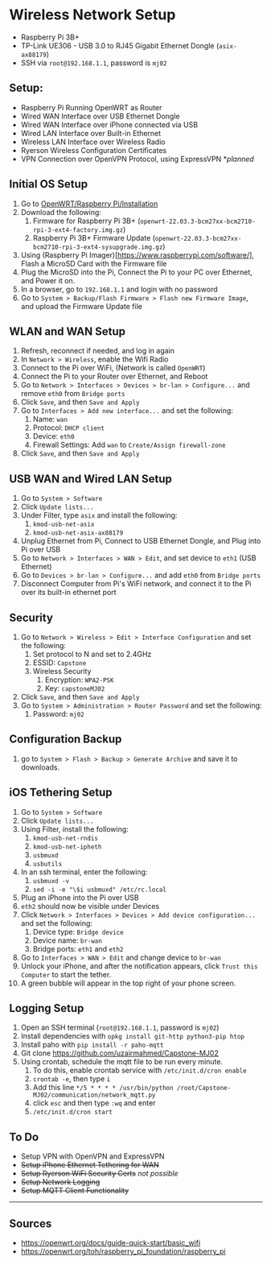 # Wireless Network Setup
- Raspberry Pi 3B+
- TP-Link UE306 - USB 3.0 to RJ45 Gigabit Ethernet Dongle (`asix-ax88179`)
- SSH via `root@192.168.1.1`, password is `mj02`

## Setup: 
- Raspberry Pi Running OpenWRT as Router
- Wired WAN Interface over USB Ethernet Dongle
- Wired WAN Interface over iPhone connected via USB
- Wired LAN Interface over Built-in Ethernet
- Wireless LAN Interface over Wireless Radio
- Ryerson Wireless Configuration Certificates
- VPN Connection over OpenVPN Protocol, using ExpressVPN **planned*

## Initial OS Setup
1. Go to [OpenWRT/Raspberry Pi/Installation](https://openwrt.org/toh/raspberry_pi_foundation/raspberry_pi#installation)
2. Download the following:
   1. Firmware for Raspberry Pi 3B+ (`openwrt-22.03.3-bcm27xx-bcm2710-rpi-3-ext4-factory.img.gz`)
   2. Raspberry Pi 3B+ Firmware Update (`openwrt-22.03.3-bcm27xx-bcm2710-rpi-3-ext4-sysupgrade.img.gz`)
3. Using (Raspberry Pi Imager)[https://www.raspberrypi.com/software/], Flash a MicroSD Card with the Firmware file
4. Plug the MicroSD into the Pi, Connect the Pi to your PC over Ethernet, and Power it on.
5. In a browser, go to `192.168.1.1` and login with no password
6. Go to `System > Backup/Flash Firmware > Flash new Firmware Image`, and upload the Firmware Update file

## WLAN and WAN Setup
1. Refresh, reconnect if needed, and log in again
2. In `Network > Wireless`, enable the Wifi Radio
3. Connect to the Pi over WiFi, (Network is called `OpenWRT`)
4. Connect the Pi to your Router over Ethernet, and Reboot
5. Go to `Network > Interfaces > Devices > br-lan > Configure...` and remove `eth0` from `Bridge ports`
6. Click `Save`, and then `Save and Apply`
7. Go to `Interfaces > Add new interface...` and set the following:
   1. Name: `wan`
   1. Protocol: `DHCP client`
   2. Device: `eth0`
   3. Firewall Settings: Add `wan` to `Create/Assign firewall-zone`
8. Click `Save`, and then `Save and Apply`   
   
## USB WAN and Wired LAN Setup
1. Go to `System > Software`
2. Click `Update lists...`
3. Under Filter, type `asix` and install the following:
   1. `kmod-usb-net-asix`
   2. `kmod-usb-net-asix-ax88179`
4. Unplug Ethernet from Pi, Connect to USB Ethernet Dongle, and Plug into Pi over USB
5. Go to `Network > Interfaces > WAN > Edit`, and set device to `eth1` (USB Ethernet)
6. Go to `Devices > br-lan > Configure...` and add `eth0` from `Bridge ports`
7. Disconnect Computer from Pi's WiFi network, and connect it to the Pi over its built-in ethernet port

## Security
1. Go to `Network > Wireless > Edit > Interface Configuration` and set the following:
   1. Set protocol to N and set to 2.4GHz
   2. ESSID: `Capstone`
   3. Wireless Security
      1. Encryption: `WPA2-PSK`
      2. Key: `capstoneMJ02`
2. Click `Save`, and then `Save and Apply`   
3. Go to `System > Administration > Router Password` and set the following:
   1. Password: `mj02`

## Configuration Backup
1.  go to `System > Flash > Backup > Generate Archive` and save it to downloads.

## iOS Tethering Setup
1. Go to `System > Software`
2. Click `Update lists...`
3. Using Filter, install the following:
   1. `kmod-usb-net-rndis`
   2. `kmod-usb-net-ipheth`
   3. `usbmuxd`
   4. `usbutils`
4. In an ssh terminal, enter the following:
   1. `usbmuxd -v`
   2. `sed -i -e "\$i usbmuxd" /etc/rc.local`
5. Plug an iPhone into the Pi over USB
6. `eth2` should now be visible under Devices
7. Click `Network > Interfaces > Devices > Add device configuration...` and set the following:
   1. Device type: `Bridge device`
   2. Device name: `br-wan`
   3. Bridge ports: `eth1` and `eth2`
8. Go to `Interfaces > WAN > Edit` and change device to `br-wan`
9. Unlock your iPhone, and after the notification appears, click `Trust this Computer` to start the tether.
10. A green bubble will appear in the top right of your phone screen.

## Logging Setup
1. Open an SSH terminal (`root@192.168.1.1`, password is `mj02`)
2. Install dependencies with `opkg install git-http python3-pip htop`
3. Install paho with `pip install -r paho-mqtt`
4. Git clone https://github.com/uzairmahmed/Capstone-MJ02
5. Using crontab, schedule the mqtt file to be run every minute.
   1. To do this, enable crontab service with `/etc/init.d/cron enable`
   2. `crontab -e`, then type `i`
   3. Add this line `*/5 * * * * /usr/bin/python /root/Capstone-MJ02/communication/network_mqtt.py`
   4. click `esc` and then type `:wq` and enter
   5. `/etc/init.d/cron start`


## To Do
- Setup VPN with OpenVPN and ExpressVPN
- ~~Setup iPhone Ethernet Tethering for WAN~~
- ~~Setup Ryerson WiFi Security Certs~~ *not possible*
- ~~Setup Network Logging~~
- ~~Setup MQTT Client Functionality~~
---
## Sources
- https://openwrt.org/docs/guide-quick-start/basic_wifi
- https://openwrt.org/toh/raspberry_pi_foundation/raspberry_pi
